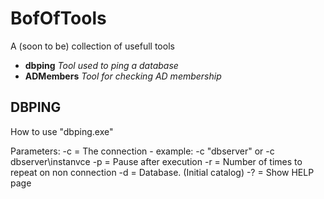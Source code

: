 # BofOfTools

A (soon to be) collection of usefull tools

- **dbping**
_Tool used to ping a database_
- **ADMembers**
_Tool for checking AD membership_


## DBPING
How to use "dbping.exe"

Parameters:
-c = The connection - example: -c "dbserver" or -c dbserver\instanvce
-p = Pause after execution
-r = Number of times to repeat on non connection
-d = Database. (Initial catalog)
-? = Show HELP page
